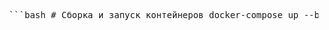 <pre lang="md"> ```bash # Сборка и запуск контейнеров docker-compose up --build # Выполнение миграций docker exec -it diplom-backend-1 python manage.py migrate # Создание суперпользователя Django docker-compose exec backend python manage.py createsuperuser ``` </pre>
